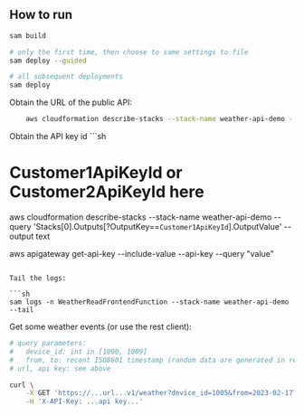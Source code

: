 ## How to run

```sh
sam build

# only the first time, then choose to same settings to file
sam deploy --guided

# all subsequent deployments
sam deploy
```

Obtain the URL of the public API:

```sh
    aws cloudformation describe-stacks --stack-name weather-api-demo --query 'Stacks[0].Outputs[?OutputKey==`WeatherAPIRestEndpoint`].OutputValue' --output text
```

Obtain the API key id
    ```sh
# Customer1ApiKeyId or Customer2ApiKeyId here
aws cloudformation describe-stacks --stack-name weather-api-demo --query 'Stacks[0].Outputs[?OutputKey==`Customer1ApiKeyId`].OutputValue' --output text


aws apigateway get-api-key --include-value --api-key <some id> --query "value"
```

Tail the logs:

```sh
sam logs -n WeatherReadFrontendFunction --stack-name weather-api-demo --tail
```

Get some weather events (or use the rest client):

```sh
# query parameters:
#   device_id: int in [1000, 1009]
#   from, to: recent ISO8601 timestamp (random data are generated in real time every second), not that '%2B' is the '+' in the ISO8601 format
# url, api key: see above

curl \
    -X GET 'https://...url...v1/weather?device_id=1005&from=2023-02-17T20:13:25%2B0100&to=2025-02-17T20:13:55%2B0100' \
    -H 'X-API-Key: ...api key...'
```


